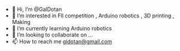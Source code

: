 - 👋 Hi, I’m @GalDotan
- 👀 I’m interested in Fll competition , Arduino robotics , 3D printing , Making
- 🌱 I’m currently learning Arduino robotics
- 💞️ I’m looking to collaborate on ...
- 📫 How to reach me gldotan@gmail.com

<!---
GalDotan/GalDotan is a ✨ special ✨ repository because its `README.md` (this file) appears on your GitHub profile.
You can click the Preview link to take a look at your changes.
--->
